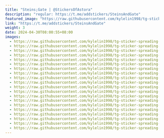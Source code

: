 ```yaml
---
title: "Steins;Gate | @StickersOfAstora"
description: "regular: https://t.me/addstickers/SteinsAndGate"
featured_image: "https://raw.githubusercontent.com/kylelin1998/tg-sticker-spreading-worldwide-images/main/img/33418d4d-ed63-4e26-b930-520d3b3125b7.jpg"
link: "https://t.me/addstickers/SteinsAndGate"
weight: 3
date: 2024-04-30T08:00:55+08:00
images:
  - https://raw.githubusercontent.com/kylelin1998/tg-sticker-spreading-worldwide-images/main/img/33418d4d-ed63-4e26-b930-520d3b3125b7.jpg
  - https://raw.githubusercontent.com/kylelin1998/tg-sticker-spreading-worldwide-images/main/img/9a821b4b-2a3a-44b8-9917-853155f45173.jpg
  - https://raw.githubusercontent.com/kylelin1998/tg-sticker-spreading-worldwide-images/main/img/0b4fa197-3820-4045-ba66-32cc376fbe01.jpg
  - https://raw.githubusercontent.com/kylelin1998/tg-sticker-spreading-worldwide-images/main/img/8a81b353-f24c-4481-8c10-69e069df065a.jpg
  - https://raw.githubusercontent.com/kylelin1998/tg-sticker-spreading-worldwide-images/main/img/18ae8b2b-ef24-4c4e-b366-2fd99bfb0a0d.jpg
  - https://raw.githubusercontent.com/kylelin1998/tg-sticker-spreading-worldwide-images/main/img/76c30644-71bf-42f2-a7f8-12d4c81e63c0.jpg
  - https://raw.githubusercontent.com/kylelin1998/tg-sticker-spreading-worldwide-images/main/img/5c11b92e-44aa-46c5-bafc-683061c5bd17.jpg
  - https://raw.githubusercontent.com/kylelin1998/tg-sticker-spreading-worldwide-images/main/img/21a257d1-9101-4af2-a933-caf22373229d.jpg
  - https://raw.githubusercontent.com/kylelin1998/tg-sticker-spreading-worldwide-images/main/img/fd71ea57-0c43-4236-95f7-164e03dcd564.jpg
  - https://raw.githubusercontent.com/kylelin1998/tg-sticker-spreading-worldwide-images/main/img/f67c3eef-e2d6-4449-acdd-9460a1e67504.jpg
  - https://raw.githubusercontent.com/kylelin1998/tg-sticker-spreading-worldwide-images/main/img/55144093-9799-4f43-b799-57017e5f63a2.jpg
  - https://raw.githubusercontent.com/kylelin1998/tg-sticker-spreading-worldwide-images/main/img/b6abd4f1-c45f-45cb-bdf7-82a5cf0eb6c7.jpg
  - https://raw.githubusercontent.com/kylelin1998/tg-sticker-spreading-worldwide-images/main/img/38a33bac-51a4-4d7d-93d3-fa4f24962a35.jpg
  - https://raw.githubusercontent.com/kylelin1998/tg-sticker-spreading-worldwide-images/main/img/7cca05b0-8645-4b83-b0e9-6b9bf0314bf6.jpg
  - https://raw.githubusercontent.com/kylelin1998/tg-sticker-spreading-worldwide-images/main/img/5e10ee8c-7ea6-4ad2-b775-ffb178aa9ded.jpg
  - https://raw.githubusercontent.com/kylelin1998/tg-sticker-spreading-worldwide-images/main/img/d9e7171a-aea4-4685-b9c7-fb0a4dd47330.jpg
  - https://raw.githubusercontent.com/kylelin1998/tg-sticker-spreading-worldwide-images/main/img/305c6a54-c50b-4abf-b672-e6561fdbc661.jpg
  - https://raw.githubusercontent.com/kylelin1998/tg-sticker-spreading-worldwide-images/main/img/19895ff3-e9e5-49c1-9514-2a6cc0a24422.jpg
  - https://raw.githubusercontent.com/kylelin1998/tg-sticker-spreading-worldwide-images/main/img/42e83342-1a1c-4097-984c-0cc5c2fb76e0.jpg
  - https://raw.githubusercontent.com/kylelin1998/tg-sticker-spreading-worldwide-images/main/img/59d8a1a2-612a-4de1-8ab3-5f3d8611d42c.jpg
---
```

